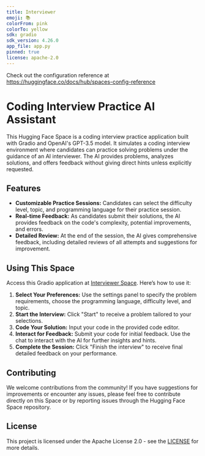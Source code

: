 ```yaml
---
title: Interviewer
emoji: 📚
colorFrom: pink
colorTo: yellow
sdk: gradio
sdk_version: 4.26.0
app_file: app.py
pinned: true
license: apache-2.0
---
```


Check out the configuration reference at https://huggingface.co/docs/hub/spaces-config-reference

# Coding Interview Practice AI Assistant

This Hugging Face Space is a coding interview practice application built with Gradio and OpenAI's GPT-3.5 model. It simulates a coding interview environment where candidates can practice solving problems under the guidance of an AI interviewer. The AI provides problems, analyzes solutions, and offers feedback without giving direct hints unless explicitly requested.

## Features

- **Customizable Practice Sessions:** Candidates can select the difficulty level, topic, and programming language for their practice session.
- **Real-time Feedback:** As candidates submit their solutions, the AI provides feedback on the code's complexity, potential improvements, and errors.
- **Detailed Review:** At the end of the session, the AI gives comprehensive feedback, including detailed reviews of all attempts and suggestions for improvement.

## Using This Space

Access this Gradio application at [Interviewer Space](https://huggingface.co/spaces/ilarchenko/interviewer). Here’s how to use it:

1. **Select Your Preferences:** Use the settings panel to specify the problem requirements, choose the programming language, difficulty level, and topic.
2. **Start the Interview:** Click "Start" to receive a problem tailored to your selections.
3. **Code Your Solution:** Input your code in the provided code editor.
4. **Interact for Feedback:** Submit your code for initial feedback. Use the chat to interact with the AI for further insights and hints.
5. **Complete the Session:** Click "Finish the interview" to receive final detailed feedback on your performance.

## Contributing

We welcome contributions from the community! If you have suggestions for improvements or encounter any issues, please feel free to contribute directly on this Space or by reporting issues through the Hugging Face Space repository.

## License

This project is licensed under the Apache License 2.0 - see the [LICENSE](LICENSE) for more details.
